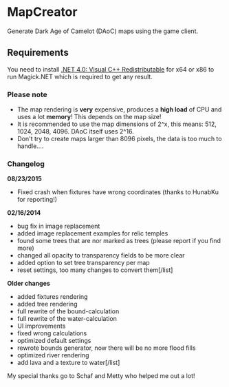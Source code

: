 # MapCreator
Generate Dark Age of Camelot (DAoC) maps using the game client.

## Requirements
You need to install [.NET 4.0: Visual C++ Redistributable](http://www.microsoft.com/en-us/download/details.aspx?id=30679) for 
x64 or x86 to run Magick.NET which is required to get any result.

### Please note
- The map rendering is **very** expensive, produces a **high load** of CPU and uses a lot **memory**! This depends on the map size!
- It is recommended to use the map dimensions of 2^x, this means: 512, 1024, 2048, 4096. DAoC itself uses 2^16.
- Don't try to create maps larger than 8096 pixels, the data is too much to handle....

### Changelog
**08/23/2015**
- Fixed crash when fixtures have wrong coordinates (thanks to HunabKu for reporting!)

**02/16/2014**
- bug fix in image replacement
- added image replacement examples for relic temples
- found some trees that are nor marked as trees (please report if you find more)
- changed all opacity to transparency fields to be more clear
- added option to set tree transparency per map
- reset settings, too many changes to convert them[/list]

**Older changes**
- added fixtures rendering
- added tree rendering
- full rewrite of the bound-calculation
- full rewrite of the water-calculation
- UI improvements
- fixed wrong calculations
- optimized default settings
- rewrote bounds generator, now there will be no more flood fills
- optimized river rendering
- add lava and a texture to water[/list]

My special thanks go to Schaf and Metty who helped me out a lot!
